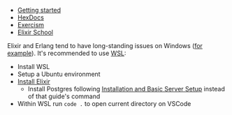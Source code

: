 - [Getting started](https://elixir-lang.org/getting-started/introduction.html)
- [HexDocs](https://hexdocs.pm/elixir)
- [Exercism](https://exercism.org/tracks/elixir)
- [Elixir School](https://elixirschool.com/en)

Elixir and Erlang tend to have long-standing issues on Windows ([for example]((https://github.com/elixir-lsp/elixir-ls/issues/886))). It's recommended to use [WSL](https://learn.microsoft.com/en-us/windows/wsl/):

- Install WSL
- Setup a Ubuntu environment
- [Install Elixir](https://apollin.com/how-to-install-elixir-on-ubuntu-22-using-asdf/)
  - Install Postgres following [Installation and Basic Server Setup](https://help.ubuntu.com/community/PostgreSQL) instead of that guide's command
- Within WSL run `code .` to open current directory on VSCode